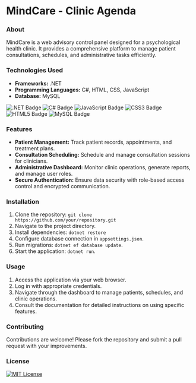 # MindCare - Clinic Agenda
### About
MindCare is a web advisory control panel designed for a psychological health clinic. It provides a comprehensive platform to manage patient consultations, schedules, and administrative tasks efficiently.

### Technologies Used
- **Frameworks:** .NET
- **Programming Languages:** C#, HTML, CSS, JavaScript
- **Database:** MySQL

![.NET Badge](https://img.shields.io/badge/.NET-512BD4?logo=dotnet&logoColor=fff&style=flat)
![C# Badge](https://img.shields.io/badge/C%23-512BD4?logo=csharp&logoColor=fff&style=flat)
![JavaScript Badge](https://img.shields.io/badge/JavaScript-F7DF1E?logo=javascript&logoColor=000&style=flat)
![CSS3 Badge](https://img.shields.io/badge/CSS3-1572B6?logo=css3&logoColor=fff&style=flat)
![HTML5 Badge](https://img.shields.io/badge/HTML5-E34F26?logo=html5&logoColor=fff&style=flat)
![MySQL Badge](https://img.shields.io/badge/MySQL-4479A1?logo=mysql&logoColor=fff&style=flat)

### Features
- **Patient Management:** Track patient records, appointments, and treatment plans.
- **Consultation Scheduling:** Schedule and manage consultation sessions for clinicians.
- **Administrative Dashboard:** Monitor clinic operations, generate reports, and manage user roles.
- **Secure Authentication:** Ensure data security with role-based access control and encrypted communication.
### Installation
1. Clone the repository: `git clone https://github.com/your/repository.git`
2. Navigate to the project directory.
3. Install dependencies: `dotnet restore`
4. Configure database connection in `appsettings.json`.
5. Run migrations: `dotnet ef database update`.
6. Start the application: `dotnet run`.
### Usage
1. Access the application via your web browser.
2. Log in with appropriate credentials.
3. Navigate through the dashboard to manage patients, schedules, and clinic operations.
4. Consult the documentation for detailed instructions on using specific features.
### Contributing
Contributions are welcome! Please fork the repository and submit a pull request with your improvements.

### License
[![MIT License](https://img.shields.io/badge/License-MIT-green.svg)](https://choosealicense.com/licenses/mit/)

